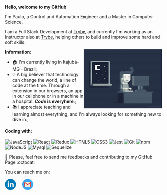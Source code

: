 **Hello, welcome to my GitHub**

I'm Paulo, a Control and Automation Engineer and a Master in Computer Science.

I am a Full Stack Development at [Trybe](https://www.betrybe.com/), and currently I'm working as an Instructor also at [Trybe](https://www.betrybe.com/), helping others to build and improve some hard and soft skills. 

**Information:** 
<img width="50%" align="right" src="https://github.com/pauloricardoz/pauloricardoz/blob/master/night-coding.gif">
- :house: I'm currently living in Itajubá- MG - Brazil;
- :bulb: A big believer that technology can change the world, a line of code at the time. Through a extension in our browsers, an app in our cellphone or in a machine in a hospital. **_Code_ is everyhere**.;
- :books: I appreciate teaching and learning almost everything, and I'm always looking for something new to dive in.;

#### Coding with:
![JavaScript](https://img.shields.io/badge/-JavaScript-%23F7DF1C?style=flat-square&logo=javascript&logoColor=000000&labelColor=%23F7DF1C&color=%23FFCE5A)
![React](https://img.shields.io/badge/-React-7159c1?style=flat-square&logo=react&logoColor=ffffff)
![Redux](https://img.shields.io/badge/-Redux-61DAFB?style=flat-square&logo=redux&logoColor=6a4daf)
![HTML5](https://img.shields.io/badge/-HTML5-%23E44D27?style=flat-square&logo=html5&logoColor=ffffff)
![CSS3](https://img.shields.io/badge/-CSS3-%231572B6?style=flat-square&logo=css3)
![Jest](https://img.shields.io/badge/-Jest-%23F7DF1C?style=flat-square&logo=jest&logoColor=000000&labelColor=%23F7DF1C&color=%23FFCE5A)
![Git](https://img.shields.io/badge/-Git-%23F05032?style=flat-square&logo=git&logoColor=%23ffffff)
![npm](https://img.shields.io/npm/v/npm.svg?logo=npm)
![NodeJS](https://img.shields.io/badge/-NodeJS-%231572B6?style=flat-square&logo=nodejs)
![Mysql](https://img.shields.io/badge/-Mysql-%231572B6?style=flat-square&logo=mysql)
![Sequelize](https://img.shields.io/badge/-Sequelize-%231572B6?style=flat-square&logo=sequelize)
<!--
**Main Technologies:**
- Javascript
- React
- Redux
- NodeJs
- Mongodb
- Mysql
- Sequelize
-->
:pray: Please, feel free to send me feedbacks and contributing to my GitHub Page :octocat:

You can reach me on:

<p align="left">
  <a href="https://www.linkedin.com/in/paulo-ricardo-zambelli-taveira/"><img src="https://github.com/pauloricardoz/pauloricardoz/blob/master/linkedin.svg" width="35px" alt="LinkedIn"></a> &nbsp; &nbsp;
  <a href="mailto:trybe.przt@gmail.com?subject=Hello%20Paulo%Ricardo"><img src="https://github.com/pauloricardoz/pauloricardoz/blob/master/gmail.png" width="35px" alt="Gmail"></a> &nbsp; &nbsp;
</p>

<!--
**pauloricardoz/pauloricardoz** is a ✨ _special_ ✨ repository because its `README.md` (this file) appears on your GitHub profile.

Here are some ideas to get you started:

- 🔭 I’m currently working on ...
- 🌱 I’m currently learning ...
- 👯 I’m looking to collaborate on ...
- 🤔 I’m looking for help with ...
- 💬 Ask me about ...
- 📫 How to reach me: ...
- 😄 Pronouns: ...
- ⚡ Fun fact: ...
-->
